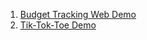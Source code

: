 1. [Budget Tracking Web Demo](https://adityapol8805.github.io/Frontend-Projects/1.%20Budget%20Tracking%20Web/login.html)
2. [Tik-Tok-Toe Demo](https://adityaPol8805.github.io/Frontend-Projects/2.%20Tik%20-%20Tok%20-%20Toe/index.html)
